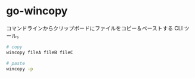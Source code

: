 # go-wincopy

コマンドラインからクリップボードにファイルをコピー＆ペーストする CLI ツール。

```sh
# copy
wincopy fileA fileB fileC

# paste
wincopy -p
```
